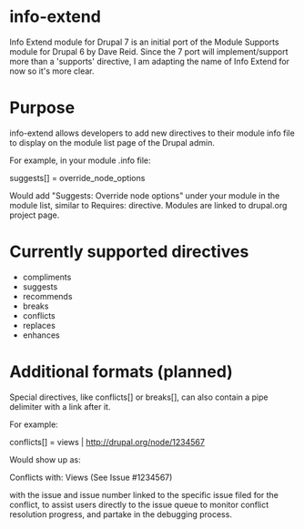 info-extend
===========

Info Extend module for Drupal 7 is an initial port of the Module Supports module for Drupal 6 by Dave Reid. 
Since the 7 port will implement/support more than a 'supports' directive, I am adapting the name of Info Extend for now so it's more clear.

Purpose
=======

info-extend allows developers to add new directives to their module info file to display on the module list page of the Drupal admin.

For example, in your module .info file:

suggests[] = override_node_options

Would add "Suggests: Override node options" under your module in the module list, similar to Requires: directive. Modules are linked to drupal.org project page.

Currently supported directives
==============================

* compliments
* suggests
* recommends
* breaks
* conflicts
* replaces
* enhances

Additional formats (planned)
==================

Special directives, like conflicts[] or breaks[], can also contain a pipe delimiter with a link after it. 

For example:

conflicts[] = views | http://drupal.org/node/1234567

Would show up as:

Conflicts with: Views (See Issue #1234567)

with the issue and issue number linked to the specific issue filed for the conflict, to assist users directly to the issue queue to monitor conflict resolution progress, and partake in the debugging process.
